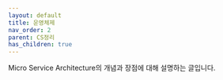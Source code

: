 ```yaml
---
layout: default
title: 운영체제
nav_order: 2
parent: CS정리
has_children: true
---
```


Micro Service Architecture의 개념과 장점에 대해 설명하는 글입니다.